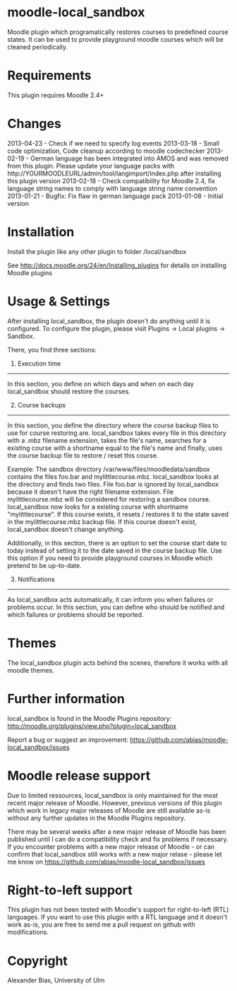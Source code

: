 moodle-local_sandbox
====================
Moodle plugin which programatically restores courses to predefined course states. It can be used to provide playground moodle courses which will be cleaned periodically.


Requirements
============
This plugin requires Moodle 2.4+


Changes
=======
2013-04-23 - Check if we need to specify log events
2013-03-18 - Small code optimization, Code cleanup according to moodle codechecker
2013-02-19 - German language has been integrated into AMOS and was removed from this plugin. Please update your language packs with http://YOURMOODLEURL/admin/tool/langimport/index.php after installing this plugin version
2013-02-18 - Check compatibility for Moodle 2.4, fix language string names to comply with language string name convention
2013-01-21 - Bugfix: Fix flaw in german language pack
2013-01-08 - Initial version


Installation
============
Install the plugin like any other plugin to folder
/local/sandbox

See http://docs.moodle.org/24/en/Installing_plugins for details on installing Moodle plugins


Usage & Settings
================
After installing local_sandbox, the plugin doesn't do anything until it is configured.
To configure the plugin, please visit Plugins -> Local plugins -> Sandbox.

There, you find three sections:

1. Execution time
-----------------
In this section, you define on which days and when on each day local_sandbox should restore the courses.

2. Course backups
-----------------
In this section, you define the directory where the course backup files to use for course restoring are. local_sandbox takes every file in this directory with a .mbz filename extension, takes the file's name, searches for a existing course with a shortname equal to the file's name and finally, uses the course backup file to restore / reset this course.

Example:
The sandbox directory /var/www/files/moodledata/sandbox contains the files foo.bar and mylittlecourse.mbz. local_sandbox looks at the directory and finds two files. File foo.bar is ignored by local_sandbox because it doesn't have the right filename extension. File mylittlecourse.mbz will be considered for restoring a sandbox course. local_sandbox now looks for a existing course with shortname "mylittlecourse". If this course exists, it resets / restores it to the state saved in the mylittlecourse.mbz backup file. If this course doesn't exist, local_sandbox doesn't change anything.

Additionally, in this section, there is an option to set the course start date to today instead of setting it to the date saved in the course backup file. Use this option if you need to provide playground courses in Moodle which pretend to be up-to-date.

3. Notifications
----------------
As local_sandbox acts automatically, it can inform you when failures or problems occur. In this section, you can define who should be notified and which failures or problems should be reported.


Themes
======
The local_sandbox plugin acts behind the scenes, therefore it works with all moodle themes.


Further information
===================
local_sandbox is found in the Moodle Plugins repository: http://moodle.org/plugins/view.php?plugin=local_sandbox

Report a bug or suggest an improvement: https://github.com/abias/moodle-local_sandbox/issues


Moodle release support
======================
Due to limited ressources, local_sandbox is only maintained for the most recent major release of Moodle. However, previous versions of this plugin which work in legacy major releases of Moodle are still available as-is without any further updates in the Moodle Plugins repository.

There may be several weeks after a new major release of Moodle has been published until I can do a compatibility check and fix problems if necessary. If you encounter problems with a new major release of Moodle - or can confirm that local_sandbox still works with a new major relase - please let me know on https://github.com/abias/moodle-local_sandbox/issues


Right-to-left support
=====================
This plugin has not been tested with Moodle's support for right-to-left (RTL) languages.
If you want to use this plugin with a RTL language and it doesn't work as-is, you are free to send me a pull request on github with modifications.


Copyright
=========
Alexander Bias, University of Ulm
